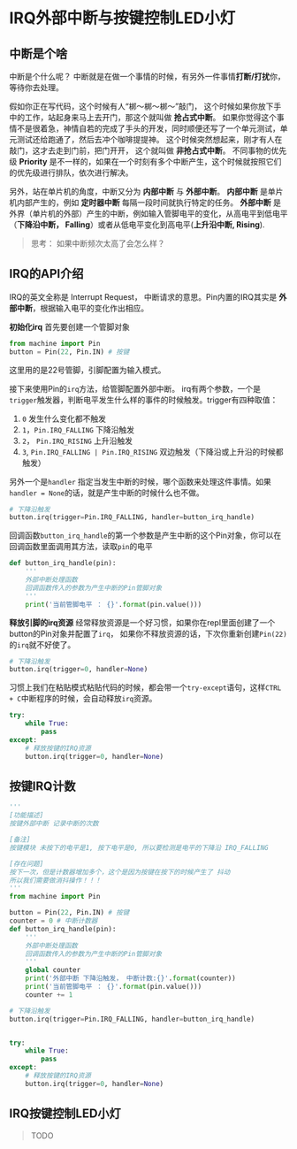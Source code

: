 # IRQ外部中断与按键控制LED小灯



## 中断是个啥

中断是个什么呢？ 中断就是在做一个事情的时候，有另外一件事情**打断/打扰**你，等待你去处理。

假如你正在写代码，这个时候有人“梆～梆～梆～”敲门， 这个时候如果你放下手中的工作，站起身来马上去开门，那这个就叫做 **抢占式中断**。 如果你觉得这个事情不是很着急，神情自若的完成了手头的开发，同时顺便还写了一个单元测试，单元测试还给跑通了，然后去冲个咖啡提提神。 这个时候突然想起来，刚才有人在敲门，这才去走到门前，把门开开， 这个就叫做 **非抢占式中断**。 
不同事物的优先级 **Priority** 是不一样的，如果在一个时刻有多个中断产生，这个时候就按照它们的优先级进行排队，依次进行解决。

另外，站在单片机的角度，中断又分为 **内部中断** 与 **外部中断**。 **内部中断** 是单片机内部产生的，例如 **定时器中断** 每隔一段时间就执行特定的任务。 **外部中断** 是外界（单片机的外部）产生的中断，例如输入管脚电平的变化，从高电平到低电平（**下降沿中断， Falling**）或者从低电平变化到高电平(**上升沿中断, Rising**).


> 思考： 如果中断频次太高了会怎么样？


## IRQ的API介绍
IRQ的英文全称是 Interrupt Request， 中断请求的意思。Pin内置的IRQ其实是 **外部中断**，根据输入电平的变化作出相应。

**初始化irq**
首先要创建一个管脚对象
```python
from machine import Pin
button = Pin(22, Pin.IN) # 按键
```
这里用的是22号管脚，引脚配置为输入模式。

接下来使用Pin的`irq`方法，给管脚配置外部中断。
irq有两个参数，一个是`trigger`触发器，判断电平发生什么样的事件的时候触发。trigger有四种取值：

1. `0` 发生什么变化都不触发
2. `1`，`Pin.IRQ_FALLING` 下降沿触发
3. `2`， `Pin.IRQ_RISING` 上升沿触发
4. `3`, `Pin.IRQ_FALLING | Pin.IRQ_RISING` 双边触发（下降沿或上升沿的时候都触发）

 另外一个是`handler` 指定当发生中断的时候，哪个函数来处理这件事情。如果`handler = None`的话，就是产生中断的时候什么也不做。

```python
# 下降沿触发
button.irq(trigger=Pin.IRQ_FALLING, handler=button_irq_handle)
```
回调函数`button_irq_handle`的第一个参数是产生中断的这个Pin对象，你可以在回调函数里面调用其方法，读取`pin`的电平

```python
def button_irq_handle(pin):
    '''
    外部中断处理函数
    回调函数传入的参数为产生中断的Pin管脚对象
    '''
    print('当前管脚电平 ： {}'.format(pin.value()))
```

**释放引脚的irq资源**
经常释放资源是一个好习惯，如果你在repl里面创建了一个button的Pin对象并配置了`irq`， 如果你不释放资源的话，下次你重新创建`Pin(22)`的`irq`就不好使了。
```python
# 下降沿触发
button.irq(trigger=0, handler=None)
```

习惯上我们在粘贴模式粘贴代码的时候，都会带一个`try-except`语句，这样`CTRL + C`中断程序的时候，会自动释放`irq`资源。
```python
try:
    while True:
        pass
except:
    # 释放按键的IRQ资源
    button.irq(trigger=0, handler=None)
```

## 按键IRQ计数

```python
'''
[功能描述]
按键外部中断 记录中断的次数

[备注]
按键模块 未按下的电平是1, 按下电平是0, 所以要检测是电平的下降沿 IRQ_FALLING

[存在问题]
按下一次，但是计数器增加多个，这个是因为按键在按下的时候产生了 抖动
所以我们需要做消抖操作！！！
'''
from machine import Pin

button = Pin(22, Pin.IN) # 按键
counter = 0 # 中断计数器
def button_irq_handle(pin):
    '''
    外部中断处理函数
    回调函数传入的参数为产生中断的Pin管脚对象
    '''
    global counter
    print('外部中断 下降沿触发， 中断计数:{}'.format(counter))
    print('当前管脚电平 ： {}'.format(pin.value()))
    counter += 1

# 下降沿触发
button.irq(trigger=Pin.IRQ_FALLING, handler=button_irq_handle)


try:
    while True:
        pass
except:
    # 释放按键的IRQ资源
    button.irq(trigger=0, handler=None)
```


## IRQ按键控制LED小灯

> TODO